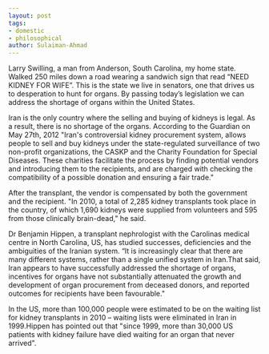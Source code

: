 ```yaml
---
layout: post
tags: 
- domestic
- philosophical
author: Sulaiman-Ahmad
---
```


Larry Swilling, a man from Anderson, South  Carolina, my home state. Walked 250 miles down a road wearing a sandwich sign that read “NEED KIDNEY FOR WIFE”. This is the state we live in senators, one that drives us to desperation to hunt for organs. By passing today’s legislation we can address the shortage of  organs within the United States. 

Iran is the only country where the selling and buying of kidneys is legal. As a result, there is no shortage of the organs. According to the Guardian on May 27th, 2012 "Iran's controversial kidney procurement system, allows people to sell and buy kidneys under the state-regulated surveillance of two non-profit organizations, the CASKP and the Charity Foundation for Special Diseases. These charities facilitate the process by finding potential vendors and introducing them to the recipients, and are charged with checking the compatibility of a possible donation and ensuring a fair trade."

After the transplant, the vendor is compensated by both the government and the recipient. "In 2010, a total of 2,285 kidney transplants took place in the country, of which 1,690 kidneys were supplied from volunteers and 595 from those clinically brain-dead," he said. 

Dr Benjamin Hippen, a transplant nephrologist with the Carolinas medical centre in North Carolina, US, has studied successes, deficiencies and the ambiguities of the Iranian system. “It is increasingly clear that there are many different systems, rather than a single unified system in Iran.That said, Iran appears to have successfully addressed the shortage of organs, incentives for organs have not substantially attenuated the growth and development of organ procurement from deceased donors, and reported outcomes for recipients have been favourable."

In the US, more than 100,000 people were estimated to be on the waiting list for kidney transplants in 2010 – waiting lists were eliminated in Iran in 1999.Hippen has pointed out that "since 1999, more than 30,000 US patients with kidney failure have died waiting for an organ that never arrived".



